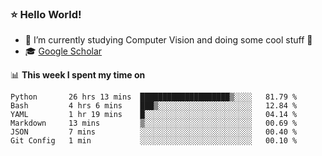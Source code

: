 ### ⭐️ Hello World!

<!--
**hologerry/hologerry** is a ✨ _special_ ✨ repository because its `README.md` (this file) appears on your GitHub profile.

Here are some ideas to get you started:

- 🔭 I’m currently working and studying on Computer Vision
- 🌱 I’m currently learning at Peking University
- 💬 Ask me about 
- 📫 How to reach me: E-mail
- 😄 Pronouns: he/his
- ⚡ Fun fact: Music is the Power
-->


- 🔭 I’m currently studying Computer Vision and doing some cool stuff 🤖
- 🎓 [Google Scholar](https://scholar.google.com/citations?user=3ykqW9wAAAAJ&hl=en)


📊 **This week I spent my time on**

<!--START_SECTION:waka-->

```text
Python       26 hrs 13 mins  ████████████████████▒░░░░   81.79 %
Bash         4 hrs 6 mins    ███▒░░░░░░░░░░░░░░░░░░░░░   12.84 %
YAML         1 hr 19 mins    █░░░░░░░░░░░░░░░░░░░░░░░░   04.14 %
Markdown     13 mins         ▒░░░░░░░░░░░░░░░░░░░░░░░░   00.69 %
JSON         7 mins          ░░░░░░░░░░░░░░░░░░░░░░░░░   00.40 %
Git Config   1 min           ░░░░░░░░░░░░░░░░░░░░░░░░░   00.10 %
```

<!--END_SECTION:waka-->
